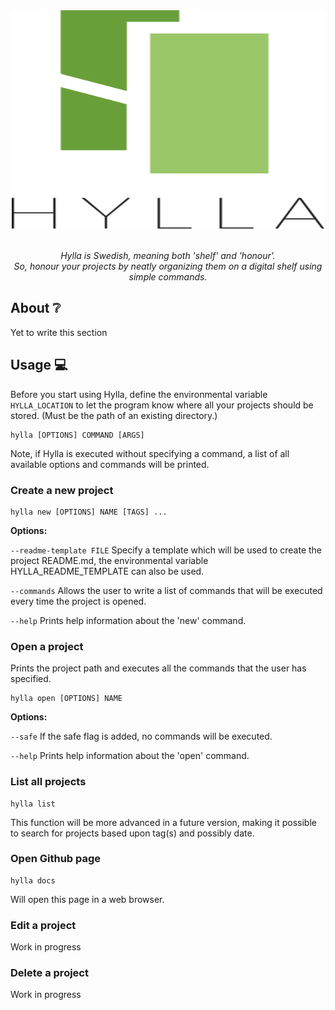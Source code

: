 <div align="center">
	<img width="500" height="350" src="media/logo.svg" alt="Hylla">
  	<br>
  	<br>
  	<p>
    		<i>
      			Hylla is Swedish, meaning both 'shelf' and 'honour'.<br/>
      			So, honour your projects by neatly organizing them on a digital shelf using simple commands.
    		</i>
  	</p>
</div>

## About :grey_question:
Yet to write this section

## Usage :computer:
Before you start using Hylla, define the environmental variable ```HYLLA_LOCATION``` to let the program know where all your projects should be stored. (Must be the path of an existing directory.)
```
hylla [OPTIONS] COMMAND [ARGS]
```
Note, if Hylla is executed without specifying a command, a list of all available options and commands will be printed.

### Create a new project
```
hylla new [OPTIONS] NAME [TAGS] ...
```
**Options:**

```--readme-template FILE```
Specify a template which will be used to create the project README.md, 
the environmental variable HYLLA_README_TEMPLATE can also be used.

```--commands```
Allows the user to write a list of commands that will be executed every time the project is opened.

```--help```
Prints help information about the 'new' command.
	
 ### Open a project
Prints the project path and executes all the commands that the user has specified. 
```
hylla open [OPTIONS] NAME
```
**Options:**
	
```--safe```
If the safe flag is added, no commands will be executed.
	
```--help```
Prints help information about the 'open' command.

### List all projects
```
hylla list
```
This function will be more advanced in a future version, making it possible to search for projects based upon tag(s) and possibly date.

### Open Github page
```
hylla docs
```
Will open this page in a web browser. 

### Edit a project
Work in progress

### Delete a project
Work in progress
